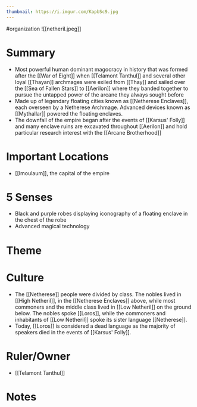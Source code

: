 ```yaml
---
thumbnail: https://i.imgur.com/KapbSc9.jpg
---
```

#organization 
![[netheril.jpeg]]

# Summary
- Most powerful human dominant magocracy in history that was formed after the [[War of Eight]] when [[Telamont Tanthul]] and several other loyal [[Thayan]] archmages were exiled from [[Thay]] and sailed over the [[Sea of Fallen Stars]] to [[Aerilon]] where they banded together to pursue the untapped power of the arcane they always sought before
- Made up of legendary floating cities known as [[Netherese Enclaves]], each overseen by a Netherese Archmage. Advanced devices known as [[Mythallar]] powered the floating enclaves.
- The downfall of the empire began after the events of [[Karsus' Folly]] and many enclave ruins are excavated throughout [[Aerilon]] and hold particular research interest with the [[Arcane Brotherhood]]
# Important Locations
- [[Imoulaum]], the capital of the empire

# 5 Senses
- Black and purple robes displaying iconography of a floating enclave in the chest of the robe
- Advanced magical technology

# Theme
# Culture
- The [[Netherese]] people were divided by class. The nobles lived in [[High Netheril]], in the [[Netherese Enclaves]] above, while most commoners and the middle class lived in [[Low Netheril]] on the ground below. The nobles spoke [[Loros]], while the commoners and inhabitants of [[Low Netheril]] spoke its sister language [[Netherese]].
- Today, [[Loros]] is considered a dead language as the majority of speakers died in the events of [[Karsus' Folly]]. 
# Ruler/Owner
- [[Telamont Tanthul]]
# Notes
